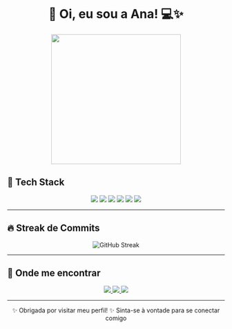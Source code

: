 <h1 align="center">🌸 Oi, eu sou a Ana! 💻✨</h1>

<p align="center">
  <img src="https://media.giphy.com/media/qgQUggAC3Pfv687qPC/giphy.gif" width="300">
</p>

## 🌷 Tech Stack
<p align="center">
  <img src="https://img.shields.io/badge/JavaScript-FFE135?style=for-the-badge&logo=javascript&logoColor=black"/>
  <img src="https://img.shields.io/badge/TypeScript-9cf?style=for-the-badge&logo=typescript&logoColor=white"/>
  <img src="https://img.shields.io/badge/React-61DAFB?style=for-the-badge&logo=react&logoColor=black"/>
  <img src="https://img.shields.io/badge/HTML5-ff9999?style=for-the-badge&logo=html5&logoColor=white"/>
  <img src="https://img.shields.io/badge/CSS3-ffb6c1?style=for-the-badge&logo=css3&logoColor=white"/>
  <img src="https://img.shields.io/badge/Java-FF7F50?style=for-the-badge&logo=openjdk&logoColor=white"/>
</p>

---

## 🔥 Streak de Commits
<p align="center">
  <img src="https://streak-stats.demolab.com?user=AnaLuizaRChiamenti&theme=rose&hide_border=true&border_radius=8" alt="GitHub Streak"/>
</p>

---

## 🌸 Onde me encontrar
<p align="center">
  <a href="https://www.instagram.com/ana.chiamenti/" target="_blank">
    <img src="https://img.shields.io/badge/-Instagram-ff69b4?style=for-the-badge&logo=instagram&logoColor=white">
  </a>
  <a href="mailto:analuizarodrigueschiamenti@gmail.com">
    <img src="https://img.shields.io/badge/-Gmail-ffb6c1?style=for-the-badge&logo=gmail&logoColor=white">
  </a>
  <a href="https://www.linkedin.com/in/analuiza-rodrigueschiamenti/" target="_blank">
    <img src="https://img.shields.io/badge/-LinkedIn-ff66b2?style=for-the-badge&logo=linkedin&logoColor=white">
  </a>
</p>

---

<p align="center">
✨ Obrigada por visitar meu perfil! ✨  
Sinta-se à vontade para se conectar comigo 
</p>
